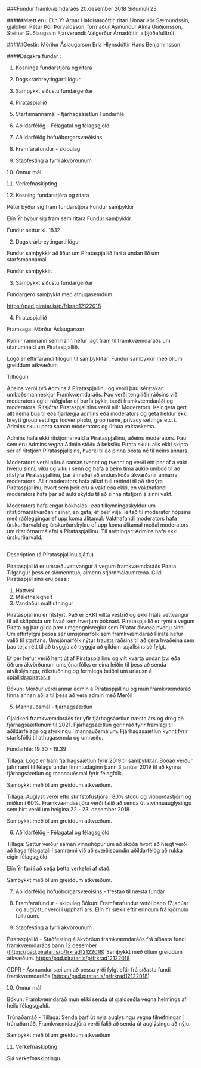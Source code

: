 ###Fundur framkvæmdaráðs 20.desember 2018
Síðumúli 23 

#####Mætt eru: 
Elín Ýr Arnar Hafdísardóttir, ritari
Unnar Þór Sæmundssin, gjaldkeri
Pétur Þór Þorvaldsson, formaður 
Ásmundur Alma Guðjónsson, 
Steinar Guðlaugssin 
Fjarverandi: Valgerður Árnadóttir, alþjóðafulltrúi 

#####Gestir: 
    Mörður Áslaugarson 
    Erla Hlynsdóttir 
    Hans Benjamínsson 
    
    

####Dagskrá fundar :
    
1. Kosninga fundarstjóra og ritara 
2. Dagskrárbreytingartillögur 
3. Samþykkt síðustu fundargerðar
4. Pírataspjallið 
5. Starfsmannamál - fjárhagsáætlun 
Fundarhlé 
6. Aðildarfélög - Félagatal og félagsgjöld
7. Aðildarfélög höfuðborgarsvæðisins
8. Framfarafundur - skipulag 
9. Staðfesting á fyrri ákvörðunum     
10. Önnur mál 
11. Verkefnaskipting 


1. Kosning fundarstjóra og ritara 

Pétur býður sig fram fundarstjóra 
Fundur samþykkir 

Elín Ýr býður sig fram sem ritara 
Fundur samþykkir 




Fundur settur kl.  18.12


2. Dagskrárbreytingartillögur 

Fundur samþykkir að liður um Pírataspjallið fari á undan lið um starfsmannamál 

Fundur samþykkir. 



3. Samþykkt síðustu fundargerðar

Fundargerð samþykkt með athugasemdum. 

https://pad.piratar.is/p/frkrad12122018

4. Pírataspjallið 

Framsaga: Mörður Áslaugarson 

Kynnir rammann sem hann hefur lagt fram til framkvæmdaráðs um utanumhald um Pírataspjallið. 

Lögð er eftirfarandi tilögun til samþykktar: 
Fundur samþykkir með öllum greiddum atkvæðum
    
Tilhögun

Aðeins verði tvö Admins á Pírataspjallinu og verði þau sérstakar
umboðsmanneskjur Framkvæmdaráðs. Þau verði tengiliðir ráðsins við
moderators og til ráðgjafar ef þurfa þykir, bæði framkvæmdaráði og
moderators.  Ritsjórar Pírataspjallsins verði allir Moderators. Þeir
geta gert allt nema búa til eða fjarlægja admins eða moderators og geta
heldur ekki breytt group settings (cover photo, grop name, privacy
settings etc.). Admins skulu para saman moderators og útbúa vaktaskema.

Admins hafa ekki ritstjórnarvald á Pírataspjallinu, aðeins moderators.
Þau sem eru Admins vegna Admin stöðu á læksíðu Pírata skulu alls ekki
skipta sér af ritstjórn Pírataspjallsins, hvorki til að pinna pósta né
til neins annars.

Moderators verði pöruð saman tvennt og tvennt og verði eitt par af á
vakt hverju sinni, viku og viku í senn og hafa á þeim tíma aukið umboð
til að ritstýra Pírataspjallinu, þar á meðal að endurskoða ákvarðanir
annarra moderators. Allir moderators hafa alltaf full réttindi til að
ritstýra Pírataspjallinu, hvort sem þeir eru á vakt eða ekki, en
vakthafandi moderators hafa þar að auki skyldu til að sinna ritstjórn á
sinni vakt.

Moderators hafa engar bókhalds- eða tilkynningaskyldur um
ritstjórnarákvarðanir sínar, en geta, ef þeir vilja, leitað til
moderator hópsins með ráðleggingar ef upp koma álitamál. Vakthafandi
moderators hafa úrskurðarvald og úrskurðarskyldu ef upp koma álitamál
meðal moderators um ritstjórnarmálefni á Pírataspjallinu. Til
áréttingar: Admins hafa ekki úrskurðarvald.


-------------------------

Description (á Pírataspjallinu sjálfu)

Pírataspjallið er umræðuvettvangur á vegum framkvæmdaráðs Pírata.
Tilgangur þess er siðmenntuð, almenn stjórnmálaumræða. Gildi
Pírataspjallsins  eru þessi:

1. Háttvísi
3. Málefnalegheit
4. Vandaður málflutningur

Pírataspjallinu er ritstýrt. Það er EKKI villta vestrið og ekki frjáls
vettvangur til að skítpósta um hvað sem hverjum þóknast. Pírataspjallið
er rými á vegum Pírata og þar gilda þær umgengnisreglur sem Píratar
ákveða hverju sinni. Um eftirfylgni þessa sér umsjónarfólk sem
framkvæmdaráð Pírata hefur valið til starfans. Umsjónarfólk nýtur
trausts ráðsins til að gera hvaðeina sem þau telja rétt til að tryggja
að tryggja að gildum spjallsins sé fylgt.

Ef þér hefur verið hent út af Pírataspjallinu og vilt kvarta undan því
eða öðrum ákvörðunum umsjónarfólks er eina leiðin til þess að senda
atvikslýsingu, rökstuðning og formlega beiðni um úrlausn á
spjallid@piratar.is

Bókun: Mörður verði annar admin á Pírataspjallinu og mun framkvæmdaráð finna annan aðila til þess að vera admin með Merðil 


5. Mannauðsmál - fjárhagsáætlun 

Gjaldkeri framkvæmdaráðs fer yfir fjárhagsáætlun næsta árs og drög að fjárhagsáætlunum til 2021. Fjárhagsáætlun gerir ráð fyrir framlagi til aðildarfélaga og styrkingu í mannauðsmálum. Fjárhagasáætlun kynnt fyrir starfsfólki til athugasemda og umræðu. 

Fundarhlé: 19:30 - 19.39



Tillaga: Lögð er fram fjárhagsáætlun fyrir 2019 til samþykktar. Boðað verður jafnframt til félagsfundar fimmtudaginn þann 3.janúar 2019 til að kynna fjárhagsáætlun og mannauðsmál fyrir félagfólk. 

Samþykkt með öllum greiddum atkvæðum. 
 

Tillaga: Auglýst verði eftir skrifstofustjóra í 80% stöðu og viðburðastjórn og miðlun í 60%.  Framkvæmdastjóra verði falið að senda út atvinnuauglýsingu  sem birt verði um helgina 22.- 23. desember 2018.

Samþykkt með öllum greiddum atkvæðum. 

6. Aðildarfélög - Félagatal og félagsgjöld

Tillaga: Settur verður saman vinnuhópur um að skoða hvort að hægt verði að haga félagatali í samræmi við að svæðisbundin aðildarfélög að rukka eigin félagsgjöld. 

Elín Ýr fari í að setja þetta verkefni af stað. 

Samþykkt með öllum greiddum atkvæðum. 


7. Aðildarfélög höfuðborgarsvæðisins - frestað til næsta fundar 

8. Framfarafundur - skipulag 
Bókun: Framfarafundur verði þann 17.janúar og auglýstur verði í upphafi árs. Elín Ýr sækir eftir erindum frá kjörnum fulltrúum. 

9. Staðfesting á fyrri ákvörðunum : 

Pírataspjallið - Staðfesting á ákvörðun framkvæmdaráðs frá síðasta fundi framkvæmdaráðs þann 12.desember (https://pad.piratar.is/p/frkrad12122018) 
Samþykkt með öllum greiddum atkvæðum. https://pad.piratar.is/p/frkrad12122018

GDPR - Ásmundur sæi um að þessu yrði fylgt eftir frá síðasta fundi framkvæmdaráðs (https://pad.piratar.is/p/frkrad12122018)

10. Önnur mál 

Bókun: Framkvæmdaráð mun ekki senda út gjaldseðla vegna helmings af heilu félagsgjaldi. 

Trúnaðarráð -  Tillaga: Senda þarf út nýja auglýsingu vegna tilnefningar í trúnaðarráð.  Framkvæmdastjóra verði falið að senda út auglýsingu að nýju. 

Samþykkt með öllum greiddum atkvæðum


11. Verkefnaskipting 

Sjá verkefnaskiptingu. 
